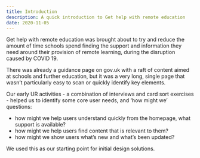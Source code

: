 ```yaml
---
title: Introduction
description: A quick introduction to Get help with remote education
date: 2020-11-05
---
```


Get help with remote education was brought about to try and reduce the amount of time schools spend finding the support and information they need around their provision of remote learning, during the disruption caused by COVID 19.

There was already a guidance page on gov.uk with a raft of content aimed at schools and further education, but it was a very long, single page that wasn’t particularly easy to scan or quickly identify key elements.

Our early UR activities - a combination of interviews and card sort exercises - helped us to identify some core user needs, and ‘how might we’ questions:

* how might we help users understand quickly from the homepage, what support is available?
* how might we help users find content that is relevant  to them?
* how might we show users what’s new and what’s been updated?

We used this as our starting point for initial design solutions.
